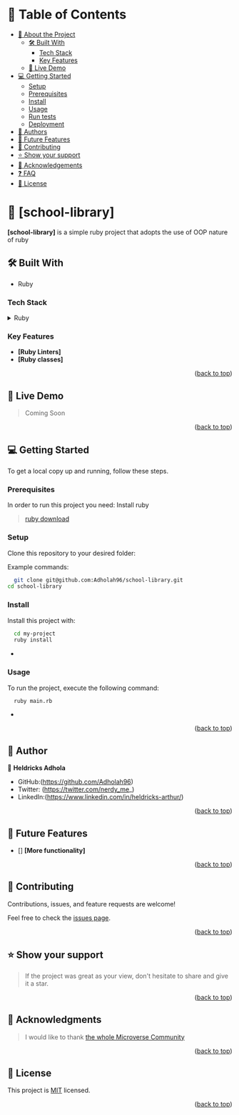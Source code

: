 <!-- TABLE OF CONTENTS -->

# 📗 Table of Contents

- [📖 About the Project](#about-project)
  - [🛠 Built With](#built-with)
    - [Tech Stack](#tech-stack)
    - [Key Features](#key-features)
  - [🚀 Live Demo](#live-demo)
- [💻 Getting Started](#getting-started)
  - [Setup](#setup)
  - [Prerequisites](#prerequisites)
  - [Install](#install)
  - [Usage](#usage)
  - [Run tests](#run-tests)
  - [Deployment](#triangular_flag_on_post-deployment)
- [👥 Authors](#authors)
- [🔭 Future Features](#future-features)
- [🤝 Contributing](#contributing)
- [⭐️ Show your support](#support)
- [🙏 Acknowledgements](#acknowledgements)
- [❓ FAQ](#faq)
- [📝 License](#license)

<!-- PROJECT DESCRIPTION -->

# 📖 [school-library] <a name="about-project"></a>

**[school-library]** is a simple ruby project that adopts the use of OOP nature of ruby

## 🛠 Built With <a name="built-with"></a>

- Ruby

### Tech Stack <a name="tech-stack"></a>

<details>
  <summary>Ruby</summary>
  <ul>
    <li><a href="https://www.ruby-lang.org/en/documentation/">Ruby</a></li>
  </ul>
</details>

<!-- Features -->

### Key Features <a name="key-features"></a>

- **[Ruby Linters]**
- **[Ruby classes]**

<p align="right">(<a href="#readme-top">back to top</a>)</p>

<!-- LIVE DEMO -->

## 🚀 Live Demo <a name="live-demo"></a>

> Coming Soon

<p align="right">(<a href="#readme-top">back to top</a>)</p>

<!-- GETTING STARTED -->

## 💻 Getting Started <a name="getting-started"></a>

To get a local copy up and running, follow these steps.

### Prerequisites

In order to run this project you need:
Install ruby

> [ruby download](https://rubyinstaller.org/)

### Setup

Clone this repository to your desired folder:

Example commands:

```sh
  git clone git@github.com:Adholah96/school-library.git
cd school-library
```

### Install

Install this project with:

```sh
  cd my-project
  ruby install
```

-

### Usage

To run the project, execute the following command:

```sh
  ruby main.rb
```

-

<p align="right">(<a href="#readme-top">back to top</a>)</p>

<!-- AUTHORS -->

## 👥 Author <a name="authors"></a>

👤 **Heldricks Adhola**

- GitHub:(https://github.com/Adholah96)
- Twitter: (https://twitter.com/nerdy_me_)
- LinkedIn:(https://www.linkedin.com/in/heldricks-arthur/)
<p align="right">(<a href="#readme-top">back to top</a>)</p>

<!-- FUTURE FEATURES -->

## 🔭 Future Features <a name="future-features"></a>

- [] **[More functionality]**

<p align="right">(<a href="#readme-top">back to top</a>)</p>

<!-- CONTRIBUTING -->

## 🤝 Contributing <a name="contributing"></a>

Contributions, issues, and feature requests are welcome!

Feel free to check the [issues page](https://github.com/Adholah96/school-library/issues).

<p align="right">(<a href="#readme-top">back to top</a>)</p>

<!-- SUPPORT -->

## ⭐️ Show your support <a name="support"></a>

> If the project was great as your view, don't hesitate to share and give it a star.

<p align="right">(<a href="#readme-top">back to top</a>)</p>

<!-- ACKNOWLEDGEMENTS -->

## 🙏 Acknowledgments <a name="acknowledgements"></a>

> I would like to thank [the whole Microverse Community](https://www.microverse.org/)

<p align="right">(<a href="#readme-top">back to top</a>)</p>

<!-- LICENSE -->

## 📝 License <a name="license"></a>

This project is [MIT](./LICENSE) licensed.

<p align="right">(<a href="#readme-top">back to top</a>)</p>
